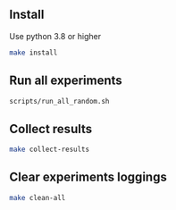 ## Install

Use python 3.8 or higher

```bash
make install
```

## Run all experiments

```bash
scripts/run_all_random.sh
```

## Collect results

```bash
make collect-results
```

## Clear experiments loggings

```bash
make clean-all
```
